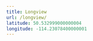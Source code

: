 ```yaml
---
title: Longview
url: /longview/
latitude: 50.532999000000004
longitude: -114.23078400000001
---
```

